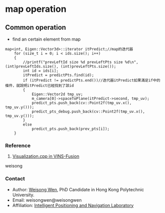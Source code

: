 # map operation

## Common operation
    
- find an certain element from map 
```
map<int, Eigen::Vector3d>::iterator itPredict;//map的迭代器
    for (size_t i = 0; i < ids.size(); i++)
    {
        //printf("prevLeftId size %d prevLeftPts size %d\n",(int)prevLeftIds.size(), (int)prevLeftPts.size());
        int id = ids[i];
        itPredict = predictPts.find(id);
        if (itPredict != predictPts.end())//迭代器itPredict如果滿足if中的條件，就說明itPredict已經找到了該id
        {
            Eigen::Vector2d tmp_uv;
            m_camera[0]->spaceToPlane(itPredict->second, tmp_uv);
            predict_pts.push_back(cv::Point2f(tmp_uv.x(), tmp_uv.y()));
            predict_pts_debug.push_back(cv::Point2f(tmp_uv.x(), tmp_uv.y()));
        }
        else
            predict_pts.push_back(prev_pts[i]);
    }
```

### Reference
1. [Visualization.cpp in VINS-Fusion](https://github.com/HKUST-Aerial-Robotics/VINS-Fusion/blob/master/vins_estimator/src/utility/visualization.cpp#L161)
<!-- 2. [Quick Intro to Git and GitHub](https://hplgit.github.io/teamods/bitgit/Langtangen_bitgit_4print.pdf) -->

weisong


### Contact
- Author: [Weisong Wen](https://weisongwen.wixsite.com/weisongwen), PhD Candidate in Hong Kong Polytechnic University.
- Email: weisongwen@weisongwen
- Affiliation: [Intelligent Positioning and Navigation Laboratory](https://www.polyu-ipn-lab.com/)